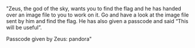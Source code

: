 "Zeus, the god of the sky, wants you to find the flag and he has handed over an image file to you to work on it. Go and have a look at the image file sent by him and find the flag. He has also given a passcode and said “This will be useful”.

Passcode given by Zeus: pandora"
